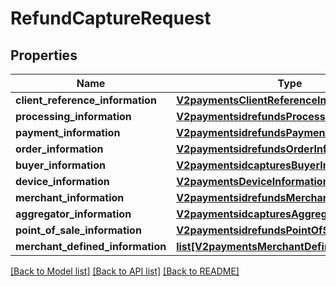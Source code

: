 # RefundCaptureRequest

## Properties
Name | Type | Description | Notes
------------ | ------------- | ------------- | -------------
**client_reference_information** | [**V2paymentsClientReferenceInformation**](V2paymentsClientReferenceInformation.md) |  | [optional] 
**processing_information** | [**V2paymentsidrefundsProcessingInformation**](V2paymentsidrefundsProcessingInformation.md) |  | [optional] 
**payment_information** | [**V2paymentsidrefundsPaymentInformation**](V2paymentsidrefundsPaymentInformation.md) |  | [optional] 
**order_information** | [**V2paymentsidrefundsOrderInformation**](V2paymentsidrefundsOrderInformation.md) |  | [optional] 
**buyer_information** | [**V2paymentsidcapturesBuyerInformation**](V2paymentsidcapturesBuyerInformation.md) |  | [optional] 
**device_information** | [**V2paymentsDeviceInformation**](V2paymentsDeviceInformation.md) |  | [optional] 
**merchant_information** | [**V2paymentsidrefundsMerchantInformation**](V2paymentsidrefundsMerchantInformation.md) |  | [optional] 
**aggregator_information** | [**V2paymentsidcapturesAggregatorInformation**](V2paymentsidcapturesAggregatorInformation.md) |  | [optional] 
**point_of_sale_information** | [**V2paymentsidrefundsPointOfSaleInformation**](V2paymentsidrefundsPointOfSaleInformation.md) |  | [optional] 
**merchant_defined_information** | [**list[V2paymentsMerchantDefinedInformation]**](V2paymentsMerchantDefinedInformation.md) | TBD | [optional] 

[[Back to Model list]](../README.md#documentation-for-models) [[Back to API list]](../README.md#documentation-for-api-endpoints) [[Back to README]](../README.md)


